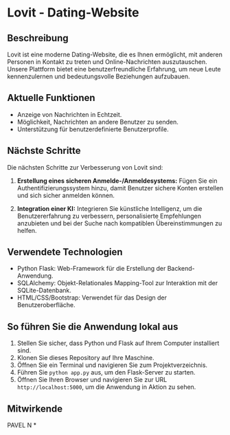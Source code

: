 # Lovit - Dating-Website

## Beschreibung
Lovit ist eine moderne Dating-Website, die es Ihnen ermöglicht, mit anderen Personen in Kontakt zu treten und Online-Nachrichten auszutauschen. Unsere Plattform bietet eine benutzerfreundliche Erfahrung, um neue Leute kennenzulernen und bedeutungsvolle Beziehungen aufzubauen.

## Aktuelle Funktionen
- Anzeige von Nachrichten in Echtzeit.
- Möglichkeit, Nachrichten an andere Benutzer zu senden.
- Unterstützung für benutzerdefinierte Benutzerprofile.

## Nächste Schritte
Die nächsten Schritte zur Verbesserung von Lovit sind:

1. **Erstellung eines sicheren Anmelde-/Anmeldesystems:** Fügen Sie ein Authentifizierungssystem hinzu, damit Benutzer sichere Konten erstellen und sich sicher anmelden können.

2. **Integration einer KI:** Integrieren Sie künstliche Intelligenz, um die Benutzererfahrung zu verbessern, personalisierte Empfehlungen anzubieten und bei der Suche nach kompatiblen Übereinstimmungen zu helfen.

## Verwendete Technologien
- Python Flask: Web-Framework für die Erstellung der Backend-Anwendung.
- SQLAlchemy: Objekt-Relationales Mapping-Tool zur Interaktion mit der SQLite-Datenbank.
- HTML/CSS/Bootstrap: Verwendet für das Design der Benutzeroberfläche.

## So führen Sie die Anwendung lokal aus
1. Stellen Sie sicher, dass Python und Flask auf Ihrem Computer installiert sind.
2. Klonen Sie dieses Repository auf Ihre Maschine.
3. Öffnen Sie ein Terminal und navigieren Sie zum Projektverzeichnis.
4. Führen Sie `python app.py` aus, um den Flask-Server zu starten.
5. Öffnen Sie Ihren Browser und navigieren Sie zur URL `http://localhost:5000`, um die Anwendung in Aktion zu sehen.

## Mitwirkende
PAVEL N
*
